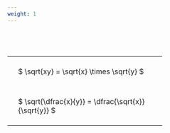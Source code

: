 ```yaml
---
weight: 1
---
```


#  
<br>
<style type="text/css">
#T_ef09c th.col_heading {
  text-align: left;
  font-size: 1em;
}
#T_ef09c td {
  text-align: left;
  font-size: 1em;
  padding: 1.5em;
}
#T_ef09c_row0_col0, #T_ef09c_row1_col0 {
  width: 300px;
  white-space: pre-wrap;
}
</style>
<table id="T_ef09c">
  <thead>
  </thead>
  <tbody>
    <tr>
      <td id="T_ef09c_row0_col0" class="data row0 col0" >$ \sqrt{xy} = \sqrt{x} \times \sqrt{y} $</td>
    </tr>
    <tr>
      <td id="T_ef09c_row1_col0" class="data row1 col0" >$ \sqrt{\dfrac{x}{y}} = \dfrac{\sqrt{x}}{\sqrt{y}} $</td>
    </tr>
  </tbody>
</table>
